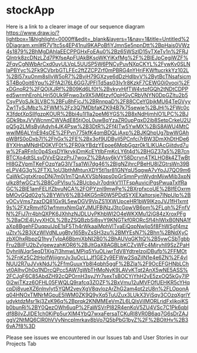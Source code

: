 # stockApp


Here is a link to a clearer image of our sequence diagram
https://www.draw.io/?lightbox=1&highlight=0000ff&edit=_blank&layers=1&nav=1&title=Untitled%20Diagram.xml#R7V1tc5s4EP41nul9KAPoBfiYJmnSe5npnDtt%2BpHais0VWz4s1879%2BhMgDAhIaEECPPGHxFoEAu0%2Bz65WSzID15vTXeTv1n%2FRJQlntrk8zcDNzLZd7PKfseApFUAkBKsoWKYiKxfMg%2F%2BIEJpCegiWZF%2FqyCgNWbArCxd0uyULVpL5UUSP5W6PNCyPuvNXpCKYL%2FywKv0SLNlaPBYyc%2Fk9CVbrbGTLFEc2ftZZCPZrf0mPBRG4nYHriFKWftucrkkYz102L%2Bl57xuOnm8sIlvW5oR7%2BvjH79GXzye6dDzHdlbvV%2BytBcTNsafsicmST4Bo0oit6Ypu%2FfA2l76L6GG7JPFlTd5as03Iv1r8KzkF7CEWG0i0vooj%2FxDGnoR2%2FQOjXJRf%2B09Kd6Lf0t%2BvkyvHjfTW4vtpfGQh2tNDtCDPPed5wrmhErohLHri50Uk9Fnwo3x9X5jM6tzvfOpHGvCRbVNYN0DpGZltu2b5CsyPVoSJk3LV8C%2BFu8hFicJ%2BRnnpaD%2F88CCeYGbjkMU64TeGVyyZw1TySJMbz%2FWM%2Fz3Q7MDbfaKZK94B7k75sewie%2BJHi%2FWc0cX3fdptXpSIIfgzpKOUR%2Bbi4u1I1la2peM6YGS%2B8xNdHjmhlO1LPC%2BJGDk9bxJVVWcnmCWVAdE85tjOoL0uwBqYzaZR0upPqxD2ib8SetpCrkeU2UpQ5g2LMlsBylAdyh4JK4Psw%2B3DtR%2Ff4ITw5YwMX%2BiS8AWU4MtCwwIM6ALYnE94sOE%2FPvn775kfK4qmBDQLjAxp%2BJKQhpUg7bwWGAhpWBfS0oDxb7I%2FhGx%2FE%2Bx3of9UDBylI5PCnfci7rBW3DmXhDtHDe68YXHnaMNdHD0KVF0t%2FR0jkYBdzYEpoe6MqbGgzr0k1LlKUAcGjitdvd7uw%2FaRFn1c0p4SxsDYIkrvkjDmKcEYtIbFmKcLY6t4d%2BHGZ37a5%2B7cnBTCXo4dtSLsvDVxEQizzPrJ7woxZ%2BAsv6kVY58Dcryn4TKLHO8k4ZTwBtHI8GZVpmTKeFOzqYaG3lVTsa1Wi7dg46%2BIgNZjhrcPBeHU8IZGtrsWn39BeLPV4G3g%2FTXL1oU3bthMhtunXDY5tI1sr81GNYqU5qgwA7vYoJJ7QO9m6CaWkCjgtxKrpoDNj7m0j1mTQnAXVSbNqps0pGrSmnPynWydnMjiwMib3xpNulkz8fwGCz%2B8CoPVlsu%2BUcboJr7odnkV11TFspAuviciPgsPwuaTxlfRaGC%2BlE1amFELlfZbvuNCA%2FOPYznI9mwPe%2BXrpfxcoUE%2BIfEOxrmbMOvGQd02g%2BYWlV6%2B34KG5nR0W5PDdSYXEXaItorsje7INpUIp%2BvOCvVms7zazDQ81Gx9L5ewDGV9VpZS1lXWUpceHR1bW9IKzoJVJ1fH1xmt9s%2FXzRmvifG1wfmmxNmGaYJMUFBjNzJ3tcGpwVB6pm%2FLqh%2FnfVN%2FiJ7rr4bhQXPK6JXhhzNJDLUyPKhbWI2O4eWKXMu12jG84zXroxPFg%2BaCtE4UvyXHOL%2BzZSQBzbSi8syY9KNGTkf0RORcSfI4hlWIxB0NNA1faXp8BgehFDuqpulJpE1sF5Th4rWkaaiMphVlTvaEiQqpNwljp5f8FhWSgf4mzuZtv%2B3jXzWlVdNLugBty165BvZsSH3zu%2BMYEsN7%2Bhn%2BNdXyCzbXOhxRbpzQ1hyyTyIpA6BbmiXbNI2B0%2BhAUVqGK1tQ%2B5ywCSbTgbbFru2BilFU2bZvlgewzahKOR6%2BJltGaX8AGBLbKCZvWFc4Mjryhll9SzZPaHDyhnWJqr5eqD1Xig7I3hmwLMPiq5YiuOLiwrTdV8YdtreIzoiDBufb%2FFMOt%2FnKz5C2tHoifWjiignrJv3uOcLLJf1GE2y9EFWw2SqZjIN1e4e6ZN%2F4vINUU2R7uJVvkNdJ%2FfmGuuxYb8l4qbh5ggF%2BZla%2F9OcEFGHNbLChvt0AlhyOh0q1NDrcQPcc5AW7gWbTHMoNyK9LAVvKTqt2AnX5wNE5ASS%2FCJgF6C85AbdZH92cQPOrnH3syJYr7sexTsBOCYjYhH2vE5zxOQ5kGy7IP0i2wiTKzz6OFHL05FWQLQ9rafcq3ZOZF%2BxVmu12uMVFOfUEHKR5cYHqcpDj8yueXZ6nlnvIyt5YQM2vevXgV8qvlozArZhG2am4pt2zU8n%2FLOponAq04HNOxTMNrMGpuE5lWM0ZK9Q9yXq5TuUZux3LUkX3VjSqy3COzqXgrIYudyktdzMsr1kj3ZxK96q%2Bprqk2KNMMEeVmZL6LQlsViIMORLridFxljkojKSb0bunRi%2BY0QezOWh6uqP%2FaWSVrPI82R4enKoV5ZU4VSc7C1Pk6qbldf8BjlvZJlDE1ch0KiPp5urXlM4YbQ7wxaFersaTCKuRI8VR0B6aq7G6sDrZAJggV2NtMQ6ClR0hVVyNncpImrkav8bVo7Q5bPbG1byZ%2F%2BOltHv%2B36vA7f8%3D

Please see issues we encountered in our Issues tab and User Stories in our Projects Tab
